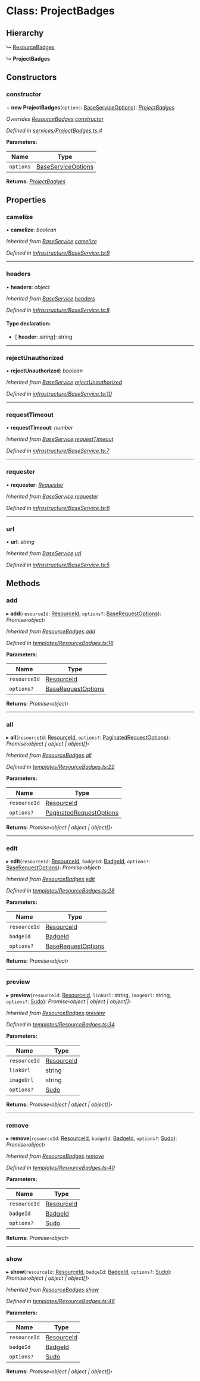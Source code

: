 # Class: ProjectBadges

## Hierarchy

  ↳ [ResourceBadges](_templates_resourcebadges_.resourcebadges.md)

  ↳ **ProjectBadges**

## Constructors

###  constructor

\+ **new ProjectBadges**(`options`: [BaseServiceOptions](../interfaces/_infrastructure_index_.baseserviceoptions.md)): *[ProjectBadges](_services_projectbadges_.projectbadges.md)*

*Overrides [ResourceBadges](_templates_resourcebadges_.resourcebadges.md).[constructor](_templates_resourcebadges_.resourcebadges.md#constructor)*

*Defined in [services/ProjectBadges.ts:4](https://github.com/arsdehnel/node-gitlab/blob/c2ee9bb/src/services/ProjectBadges.ts#L4)*

**Parameters:**

Name | Type |
------ | ------ |
`options` | [BaseServiceOptions](../interfaces/_infrastructure_index_.baseserviceoptions.md) |

**Returns:** *[ProjectBadges](_services_projectbadges_.projectbadges.md)*

## Properties

###  camelize

• **camelize**: *boolean*

*Inherited from [BaseService](_infrastructure_baseservice_.baseservice.md).[camelize](_infrastructure_baseservice_.baseservice.md#camelize)*

*Defined in [infrastructure/BaseService.ts:9](https://github.com/arsdehnel/node-gitlab/blob/c2ee9bb/src/infrastructure/BaseService.ts#L9)*

___

###  headers

• **headers**: *object*

*Inherited from [BaseService](_infrastructure_baseservice_.baseservice.md).[headers](_infrastructure_baseservice_.baseservice.md#headers)*

*Defined in [infrastructure/BaseService.ts:8](https://github.com/arsdehnel/node-gitlab/blob/c2ee9bb/src/infrastructure/BaseService.ts#L8)*

#### Type declaration:

* \[ **header**: *string*\]: string

___

###  rejectUnauthorized

• **rejectUnauthorized**: *boolean*

*Inherited from [BaseService](_infrastructure_baseservice_.baseservice.md).[rejectUnauthorized](_infrastructure_baseservice_.baseservice.md#rejectunauthorized)*

*Defined in [infrastructure/BaseService.ts:10](https://github.com/arsdehnel/node-gitlab/blob/c2ee9bb/src/infrastructure/BaseService.ts#L10)*

___

###  requestTimeout

• **requestTimeout**: *number*

*Inherited from [BaseService](_infrastructure_baseservice_.baseservice.md).[requestTimeout](_infrastructure_baseservice_.baseservice.md#requesttimeout)*

*Defined in [infrastructure/BaseService.ts:7](https://github.com/arsdehnel/node-gitlab/blob/c2ee9bb/src/infrastructure/BaseService.ts#L7)*

___

###  requester

• **requester**: *[Requester](../interfaces/_infrastructure_index_.requester.md)*

*Inherited from [BaseService](_infrastructure_baseservice_.baseservice.md).[requester](_infrastructure_baseservice_.baseservice.md#requester)*

*Defined in [infrastructure/BaseService.ts:6](https://github.com/arsdehnel/node-gitlab/blob/c2ee9bb/src/infrastructure/BaseService.ts#L6)*

___

###  url

• **url**: *string*

*Inherited from [BaseService](_infrastructure_baseservice_.baseservice.md).[url](_infrastructure_baseservice_.baseservice.md#url)*

*Defined in [infrastructure/BaseService.ts:5](https://github.com/arsdehnel/node-gitlab/blob/c2ee9bb/src/infrastructure/BaseService.ts#L5)*

## Methods

###  add

▸ **add**(`resourceId`: [ResourceId](../modules/_services_index_.md#resourceid), `options?`: [BaseRequestOptions](../interfaces/_infrastructure_index_.baserequestoptions.md)): *Promise‹object›*

*Inherited from [ResourceBadges](_templates_resourcebadges_.resourcebadges.md).[add](_templates_resourcebadges_.resourcebadges.md#add)*

*Defined in [templates/ResourceBadges.ts:16](https://github.com/arsdehnel/node-gitlab/blob/c2ee9bb/src/templates/ResourceBadges.ts#L16)*

**Parameters:**

Name | Type |
------ | ------ |
`resourceId` | [ResourceId](../modules/_services_index_.md#resourceid) |
`options?` | [BaseRequestOptions](../interfaces/_infrastructure_index_.baserequestoptions.md) |

**Returns:** *Promise‹object›*

___

###  all

▸ **all**(`resourceId`: [ResourceId](../modules/_services_index_.md#resourceid), `options?`: [PaginatedRequestOptions](../interfaces/_infrastructure_index_.paginatedrequestoptions.md)): *Promise‹object | object | object[]›*

*Inherited from [ResourceBadges](_templates_resourcebadges_.resourcebadges.md).[all](_templates_resourcebadges_.resourcebadges.md#all)*

*Defined in [templates/ResourceBadges.ts:22](https://github.com/arsdehnel/node-gitlab/blob/c2ee9bb/src/templates/ResourceBadges.ts#L22)*

**Parameters:**

Name | Type |
------ | ------ |
`resourceId` | [ResourceId](../modules/_services_index_.md#resourceid) |
`options?` | [PaginatedRequestOptions](../interfaces/_infrastructure_index_.paginatedrequestoptions.md) |

**Returns:** *Promise‹object | object | object[]›*

___

###  edit

▸ **edit**(`resourceId`: [ResourceId](../modules/_services_index_.md#resourceid), `badgeId`: [BadgeId](../modules/_services_index_.md#badgeid), `options?`: [BaseRequestOptions](../interfaces/_infrastructure_index_.baserequestoptions.md)): *Promise‹object›*

*Inherited from [ResourceBadges](_templates_resourcebadges_.resourcebadges.md).[edit](_templates_resourcebadges_.resourcebadges.md#edit)*

*Defined in [templates/ResourceBadges.ts:28](https://github.com/arsdehnel/node-gitlab/blob/c2ee9bb/src/templates/ResourceBadges.ts#L28)*

**Parameters:**

Name | Type |
------ | ------ |
`resourceId` | [ResourceId](../modules/_services_index_.md#resourceid) |
`badgeId` | [BadgeId](../modules/_services_index_.md#badgeid) |
`options?` | [BaseRequestOptions](../interfaces/_infrastructure_index_.baserequestoptions.md) |

**Returns:** *Promise‹object›*

___

###  preview

▸ **preview**(`resourceId`: [ResourceId](../modules/_services_index_.md#resourceid), `linkUrl`: string, `imageUrl`: string, `options?`: [Sudo](../interfaces/_infrastructure_index_.sudo.md)): *Promise‹object | object | object[]›*

*Inherited from [ResourceBadges](_templates_resourcebadges_.resourcebadges.md).[preview](_templates_resourcebadges_.resourcebadges.md#preview)*

*Defined in [templates/ResourceBadges.ts:34](https://github.com/arsdehnel/node-gitlab/blob/c2ee9bb/src/templates/ResourceBadges.ts#L34)*

**Parameters:**

Name | Type |
------ | ------ |
`resourceId` | [ResourceId](../modules/_services_index_.md#resourceid) |
`linkUrl` | string |
`imageUrl` | string |
`options?` | [Sudo](../interfaces/_infrastructure_index_.sudo.md) |

**Returns:** *Promise‹object | object | object[]›*

___

###  remove

▸ **remove**(`resourceId`: [ResourceId](../modules/_services_index_.md#resourceid), `badgeId`: [BadgeId](../modules/_services_index_.md#badgeid), `options?`: [Sudo](../interfaces/_infrastructure_index_.sudo.md)): *Promise‹object›*

*Inherited from [ResourceBadges](_templates_resourcebadges_.resourcebadges.md).[remove](_templates_resourcebadges_.resourcebadges.md#remove)*

*Defined in [templates/ResourceBadges.ts:40](https://github.com/arsdehnel/node-gitlab/blob/c2ee9bb/src/templates/ResourceBadges.ts#L40)*

**Parameters:**

Name | Type |
------ | ------ |
`resourceId` | [ResourceId](../modules/_services_index_.md#resourceid) |
`badgeId` | [BadgeId](../modules/_services_index_.md#badgeid) |
`options?` | [Sudo](../interfaces/_infrastructure_index_.sudo.md) |

**Returns:** *Promise‹object›*

___

###  show

▸ **show**(`resourceId`: [ResourceId](../modules/_services_index_.md#resourceid), `badgeId`: [BadgeId](../modules/_services_index_.md#badgeid), `options?`: [Sudo](../interfaces/_infrastructure_index_.sudo.md)): *Promise‹object | object | object[]›*

*Inherited from [ResourceBadges](_templates_resourcebadges_.resourcebadges.md).[show](_templates_resourcebadges_.resourcebadges.md#show)*

*Defined in [templates/ResourceBadges.ts:46](https://github.com/arsdehnel/node-gitlab/blob/c2ee9bb/src/templates/ResourceBadges.ts#L46)*

**Parameters:**

Name | Type |
------ | ------ |
`resourceId` | [ResourceId](../modules/_services_index_.md#resourceid) |
`badgeId` | [BadgeId](../modules/_services_index_.md#badgeid) |
`options?` | [Sudo](../interfaces/_infrastructure_index_.sudo.md) |

**Returns:** *Promise‹object | object | object[]›*
